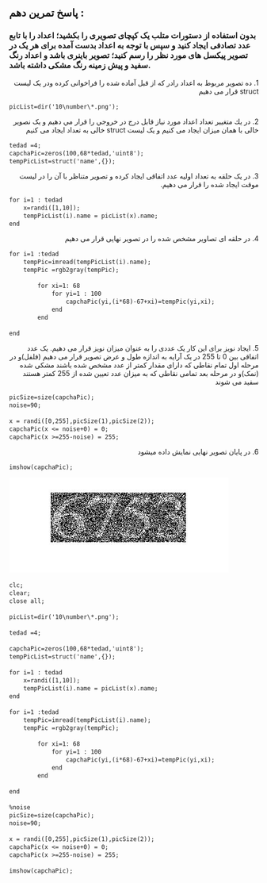 ## پاسخ تمرین دهم :
### بدون استفاده از دستورات متلب یک کپچای تصویری را بکشید؛ اعداد را با تابع عدد تصادفی ایجاد کنید و سپس با توجه به اعداد بدست آمده برای هر یک در تصویر پیکسل های مورد نظر را رسم کنید؛ تصویر باینری باشد و اعداد رنگ سفید و پیش زمینه رنگ مشکی داشته باشد.

<div dir="rtl">
1. ده تصویر مربوط به اعداد رادر که از قبل آماده شده را فراخوانی کرده ودر یک  لیست struct قرار می دهیم
</div>

````
picList=dir('10\number\*.png');
````
<div dir="rtl">
2. در يك متغيير تعداد اعداد مورد نياز قابل درج در خروجي را قرار مي دهيم
و یک نصویر خالی با همان میزان ایجاد می کنیم
  و یک لیست struct خالی به تعداد ایجاد می کنیم
</div>

````
tedad =4;
capchaPic=zeros(100,68*tedad,'uint8');
tempPicList=struct('name',{});
````
<div dir="rtl">
3. در یک حلقه به تعداد اولیه عدد اتفاقی ایجاد کرده و تصویر متناظر با آن را در لیست موقت ایجاد شده را قرار می دهیم.
</div>

````
for i=1 : tedad
    x=randi([1,10]);
    tempPicList(i).name = picList(x).name;
end
````
<div dir="rtl">
4. در حلقه ای تصاویر مشخص شده را در تصویر نهایی قرار می دهیم
</div>

````
for i=1 :tedad
    tempPic=imread(tempPicList(i).name);
    tempPic =rgb2gray(tempPic);
    
        for xi=1: 68
            for yi=1 : 100
                capchaPic(yi,(i*68)-67+xi)=tempPic(yi,xi);
            end
        end
    
end
````
<div dir="rtl">
5. ایجاد نویز
برای این کار یک عددی را به عنوان میزان نویز قرار می دهیم.
یک عدد اتفاقی بین 0 تا 255 در یک آرایه به اندازه طول و عرض تصویر قرار می دهیم
 (فلفل)و در مرحله اول تمام نقاطی که دارای مقدار کمتر از عدد مشخص شده باشند مشکی شده
   (نمک)و در مرحله بعد تمامی نقاطی که به میزان عدد تعیین شده از 255 کمتر هستند سفید می شوند
</div>

````
picSize=size(capchaPic); 
noise=90;

x = randi([0,255],picSize(1),picSize(2));
capchaPic(x <= noise+0) = 0;  
capchaPic(x >=255-noise) = 255;
````
<div dir="rtl">
6. در پایان تصویر نهایی نمایش داده میشود
</div>

````
imshow(capchaPic);
````

![Image of Yaktocat](result.jpg)

````
clc;
clear;
close all;

picList=dir('10\number\*.png');

tedad =4;

capchaPic=zeros(100,68*tedad,'uint8');
tempPicList=struct('name',{});

for i=1 : tedad
    x=randi([1,10]);
    tempPicList(i).name = picList(x).name;
end

for i=1 :tedad
    tempPic=imread(tempPicList(i).name);
    tempPic =rgb2gray(tempPic);
    
        for xi=1: 68
            for yi=1 : 100
                capchaPic(yi,(i*68)-67+xi)=tempPic(yi,xi);
            end
        end
    
end

%noise
picSize=size(capchaPic); 
noise=90;

x = randi([0,255],picSize(1),picSize(2));
capchaPic(x <= noise+0) = 0;  
capchaPic(x >=255-noise) = 255;

imshow(capchaPic);
````
